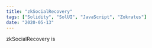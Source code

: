 ```yaml
---
title: "zkSocialRecovery"
tags: ["Solidity", "SolUI", "JavaScript", "Zokrates"]
date: "2020-05-13"
---
```


zkSocialRecovery is
